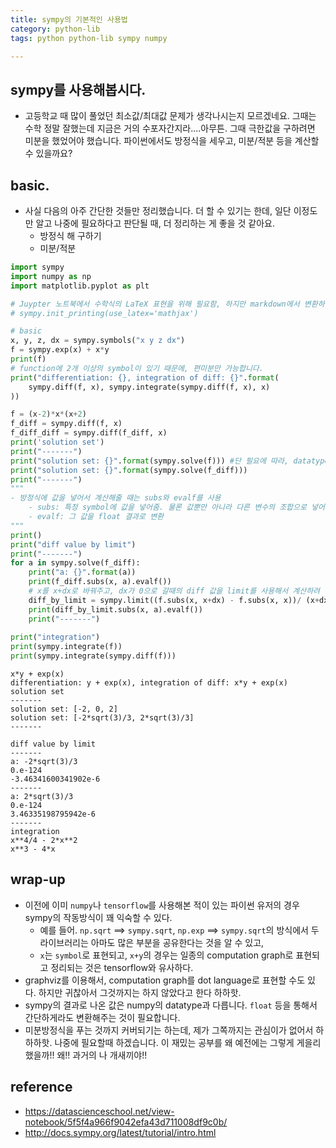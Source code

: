 ```yaml
---
title: sympy의 기본적인 사용법 
category: python-lib
tags: python python-lib sympy numpy

---
```


## sympy를 사용해봅시다. 

- 고등학교 때 많이 풀었던 최소값/최대값 문제가 생각나시는지 모르겠네요. 그때는 수학 정말 잘했는데 지금은 거의 수포자간지라....아무튼. 그때 극한값을 구하려면 미분을 했었어야 했습니다. 파이썬에서도 방정식을 세우고, 미분/적분 등을 계산할 수 있을까요? 


## basic. 

- 사실 다음의 아주 간단한 것들만 정리했습니다. 더 할 수 있기는 한데, 일단 이정도만 알고 나중에 필요하다고 판단될 때, 더 정리하는 게 좋을 것 같아요.
    - 방정식 해 구하기
    - 미분/적분

```python
import sympy
import numpy as np 
import matplotlib.pyplot as plt

# Juypter 노트북에서 수학식의 LaTeX 표현을 위해 필요함, 하지만 markdown에서 변환하는 것이 귀찮아서 나는 무시. 
# sympy.init_printing(use_latex='mathjax')

# basic
x, y, z, dx = sympy.symbols("x y z dx")
f = sympy.exp(x) + x*y
print(f)
# function에 2개 이상의 symbol이 있기 때문에, 편미분만 가능합니다. 
print("differentiation: {}, integration of diff: {}".format(
    sympy.diff(f, x), sympy.integrate(sympy.diff(f, x), x)
))

f = (x-2)*x*(x+2)
f_diff = sympy.diff(f, x)
f_diff_diff = sympy.diff(f_diff, x)
print('solution set')
print("-------")
print("solution set: {}".format(sympy.solve(f))) #단 필요에 따라, datatype을 바꾸어주는 것이 필요함 
print("solution set: {}".format(sympy.solve(f_diff)))
print("-------")
"""
- 방정식에 값을 넣어서 계산해줄 때는 subs와 evalf를 사용 
    - subs: 특정 symbol에 값을 넣어줌. 물론 값뿐만 아니라 다른 변수의 조합으로 넣어도 상관없음 
    - evalf: 그 값을 float 결과로 변환
"""
print()
print("diff value by limit")
print("-------")
for a in sympy.solve(f_diff):
    print("a: {}".format(a))
    print(f_diff.subs(x, a).evalf())
    # x를 x+dx로 바꿔주고, dx가 0으로 갈때의 diff 값을 limit를 사용해서 계산하려 한다. 
    diff_by_limit = sympy.limit((f.subs(x, x+dx) - f.subs(x, x))/ (x+dx - x), dx, 0.000001)
    print(diff_by_limit.subs(x, a).evalf())
    print("-------")
    
print("integration")
print(sympy.integrate(f))
print(sympy.integrate(sympy.diff(f)))
```

```
x*y + exp(x)
differentiation: y + exp(x), integration of diff: x*y + exp(x)
solution set
-------
solution set: [-2, 0, 2]
solution set: [-2*sqrt(3)/3, 2*sqrt(3)/3]
-------

diff value by limit
-------
a: -2*sqrt(3)/3
0.e-124
-3.46341600341902e-6
-------
a: 2*sqrt(3)/3
0.e-124
3.46335198795942e-6
-------
integration
x**4/4 - 2*x**2
x**3 - 4*x
```

## wrap-up

- 이전에 이미 `numpy`나 `tensorflow`를 사용해본 적이 있는 파이썬 유저의 경우 sympy의 작동방식이 꽤 익숙할 수 있다. 
    - 예를 들어. `np.sqrt` ==> `sympy.sqrt`, `np.exp` ==> `sympy.sqrt`의 방식에서 두 라이브러리는 아마도 많은 부분을 공유한다는 것을 알 수 있고, 
    - `x`는 `symbol`로 표현되고, `x+y`의 경우는 일종의 computation graph로 표현되고 정리되는 것은 tensorflow와 유사하다. 
- graphviz를 이용해서, computation graph를 dot language로 표현할 수도 있다. 하지만 귀찮아서 그것까지는 하지 않았다고 한다 하하핫. 
- sympy의 결과로 나온 값은 numpy의 datatype과 다릅니다. `float` 등을 통해서 간단하게라도 변환해주는 것이 필요합니다. 
- 미분방정식을 푸는 것까지 커버되기는 하는데, 제가 그쪽까지는 관심이가 없어서 하하하핫. 나중에 필요할때 하겠습니다. 이 재밌는 공부를 왜 예전에는 그렇게 게을리했을까!! 왜!! 과거의 나 개새끼야!!

## reference

- <https://datascienceschool.net/view-notebook/5f5f4a966f9042efa43d711008df9c0b/>
- <http://docs.sympy.org/latest/tutorial/intro.html>

